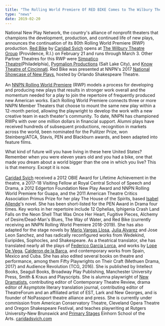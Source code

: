 ```yaml
---
title: "The Rolling World Premiere Of RED BIKE Comes to The Wilbury Theatre Group"
type: "news"
date: 2019-02-20
---
```


<p>National New Play Network, the country's alliance of nonprofit theaters that champions the development, production, and continued life of new plays, announces the continuation of its 80th Rolling World Premiere (RWP) production. <a href="https://nnpn.us3.list-manage.com/track/click?u=8187fd10026cc4e077b70189d&amp;id=3925549e51&amp;e=26d23253c0" target="_blank" rel="nofollow">Red Bike</a> by <a href="https://www.broadwayworld.com/people/Caridad-Svich/" rel="nofollow">Caridad Svich</a> opens at <a href="https://nnpn.us3.list-manage.com/track/click?u=8187fd10026cc4e077b70189d&amp;id=e71d359d55&amp;e=26d23253c0" target="_blank" rel="nofollow">The Wilbury Theatre Group</a> (Providence, R.I.) on February 21 and runs through March 3. Other Partner Theatres for this RWP were <a href="https://nnpn.us3.list-manage.com/track/click?u=8187fd10026cc4e077b70189d&amp;id=387f72246a&amp;e=26d23253c0" target="_blank" rel="nofollow">Simpatico Theatre</a>(Philadelphia), <a href="https://www.broadwayworld.com/people/Pygmalion-Productions/" rel="nofollow">Pygmalion Productions</a> (Salt Lake City), and <a href="https://nnpn.us3.list-manage.com/track/click?u=8187fd10026cc4e077b70189d&amp;id=b46955bc02&amp;e=26d23253c0" target="_blank" rel="nofollow">Know Theatre of Cincinnati</a>. Red Bike was presented at NNPN's 2017 <a href="https://nnpn.us3.list-manage.com/track/click?u=8187fd10026cc4e077b70189d&amp;id=b9761d9de3&amp;e=26d23253c0" target="_blank" rel="nofollow">National Showcase of New Plays</a>, hosted by Orlando Shakespeare Theatre.<br /><br />An <a href="https://nnpn.us3.list-manage.com/track/click?u=8187fd10026cc4e077b70189d&amp;id=2b858e9b9c&amp;e=26d23253c0" target="_blank" rel="nofollow">NNPN Rolling World Premiere</a> (RWP) models a process for developing and producing new plays that results in stronger work overall and the momentum needed for a play to join the repertoire of frequently produced new American works. Each Rolling World Premiere connects three or more NNPN Member Theaters that choose to mount the same new play within a 12-month period, allowing the playwright to develop the work with a new creative team in each theater's community. To date, NNPN has championed RWPs with over one million dollars in financial support. Alumni plays have received hundreds of subsequent productions, recognition in markets across the world, been nominated for the Pulitzer Prize, won Steinberg/ATCA, Stavis, PEN and Blackburn awards, and been adapted into feature films.</p>
<p>What kind of future will you have living in these here United States? Remember when you were eleven years old and you had a bike, one that made you dream about a world bigger than the one in which you live? This is that memory. Except it is now.<br /><br /><a href="https://www.broadwayworld.com/people/Caridad-Svich/" rel="nofollow">Caridad Svich</a> received a 2012 OBIE Award for Lifetime Achievement in the theatre, a 2017-18 Visiting Fellow at Royal Central School of Speech and Drama, a 2012 Edgerton Foundation New Play Award and NNPN Rolling World Premiere for Guapa, and the 2011 American Theatre Critics Association Primus Prize for her play The House of the Spirits, based <a href="https://www.broadwayworld.com/people/Isabel-Allende/" rel="nofollow">Isabel Allende</a>'s novel. She has been short-listed for the PEN Award in Drama four times. Key works in her repertoire include 12 Ophelias, Iphigenia Crash Land Falls on the Neon Shell That Was Once Her Heart, Fugitive Pieces, Alchemy of Desire/Dead-Man's Blues, The Way of Water, and Red Bike (currently receiving an NNPN Rolling World Premiere 2018-2019). She has also adapted for the stage novels by <a href="https://www.broadwayworld.com/people/Mario-Vargas-Llosa/" rel="nofollow">Mario </a><a href="https://www.broadwayworld.com/people/Vargas-Llosa/" rel="nofollow">Vargas Llosa</a>, <a href="https://www.broadwayworld.com/people/Julia-Alvarez/" rel="nofollow">Julia Alvarez</a> and Jose Leon Sanchez, and has radically reconfigured works from Wedekind, Euripides, Sophocles, and Shakespeare. As a theatrical translator, she has translated nearly all the plays of <a href="https://www.broadwayworld.com/people/Federico-Garcia-Lorca/" rel="nofollow">Federico Garcia Lorca</a>, and works by <a href="https://www.broadwayworld.com/people/Lope-De-Vega/" rel="nofollow">Lope De Vega</a>, <a href="https://www.broadwayworld.com/people/Calderon-de%2Bla%2BBarca/" rel="nofollow">Calderon de la Barca</a>, and contemporary works from Spain, Mexico and Cuba. She has also edited several books on theatre and performance, among them Fifty Playwrights on Their Craft (Methuen Drama, 2017) and Audience Revolution (TCG, 2016). She is published by Intellect Books, Seagull Books, Broadway Play Publishing, Manchester University Press, Smith &amp; Kraus and Playscripts. She is alumna playwright of <a href="https://www.broadwayworld.com/people/New-Dramatists/" rel="nofollow">New Dramatists</a>, contributing editor of Contemporary Theatre Review, drama editor of Asymptote literary translation journal, contributing editor of TheatreForum and an affiliated artist of EST, Lark and New Georges, and is founder of NoPassport theatre alliance and press. She is currently under commission from American Conservatory Theatre, Cleveland Opera Theatre and Oregon Shakespeare Festival, and teaches playwriting at Rutgers University-New Brunswick and <a href="https://www.broadwayworld.com/people/Primary-Stages/" rel="nofollow">Primary Stages</a> Einhorn School of the Arts. <a href="https://nnpn.us3.list-manage.com/track/click?u=8187fd10026cc4e077b70189d&amp;id=205080ba3c&amp;e=26d23253c0" target="_blank" rel="nofollow">caridadsvich.com</a></p>
